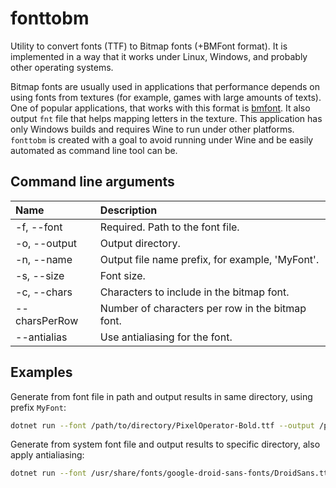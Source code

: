 # fonttobm
Utility to convert fonts (TTF) to Bitmap fonts (+BMFont format). It is implemented in a way that it works under Linux, Windows, and probably other operating systems.

Bitmap fonts are usually used in applications that performance depends on using fonts from textures (for example, games with large amounts of texts). One of popular applications, that works with this format is [bmfont](https://angelcode.com/products/bmfont/). It also output `fnt` file that helps mapping letters in the texture. This application has only Windows builds and requires Wine to run under other platforms. `fonttobm` is created with a goal to avoid running under Wine and be easily automated as command line tool can be.

## Command line arguments
| Name          | Description
|:--------------|:--
| -f, --font    | Required. Path to the font file.
| -o, --output  | Output directory.
| -n, --name    | Output file name prefix, for example, 'MyFont'.
| -s, --size    | Font size.
| -c, --chars   | Characters to include in the bitmap font.
| --charsPerRow | Number of characters per row in the bitmap font.
| --antialias   | Use antialiasing for the font.

## Examples

Generate from font file in path and output results in same directory, using prefix `MyFont`:
```bash
dotnet run --font /path/to/directory/PixelOperator-Bold.ttf --output /path/to/directory/ --name=MyFont
```

Generate from system font file and output results to specific directory, also apply antialiasing:
```bash
dotnet run --font /usr/share/fonts/google-droid-sans-fonts/DroidSans.ttf --output /home/andrius/Temp/ --antialias=true
```
